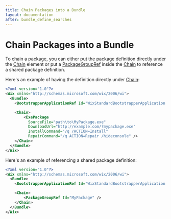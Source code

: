 ```yaml
---
title: Chain Packages into a Bundle
layout: documentation
after: bundle_define_searches
---
```

# Chain Packages into a Bundle

To chain a package, you can either put the package definition directly under the [Chain](../xsd/wix/chain.md) element or put a [PackageGroupRef](../xsd/wix/packagegroupref.md) inside the [Chain](../xsd/wix/chain.md) to reference a shared package definition.

Here&apos;s an example of having the definition directly under [Chain](../xsd/wix/chain.md):

```xml
<?xml version="1.0"?>
<Wix xmlns="http://schemas.microsoft.com/wix/2006/wi">
  <Bundle>
    <BootstrapperApplicationRef Id="WixStandardBootstrapperApplication.RtfLicense" />

    <Chain>
        <ExePackage
          SourceFile="path\to\MyPackage.exe"
          DownloadUrl="http://example.com/?mypackage.exe"
          InstallCommand="/q /ACTION=Install"
          RepairCommand="/q ACTION=Repair /hideconsole" />
    </Chain>
  </Bundle>
</Wix>
```

Here&apos;s an example of referencing a shared package definition:

```xml
<?xml version="1.0"?>
<Wix xmlns="http://schemas.microsoft.com/wix/2006/wi">
  <Bundle>
    <BootstrapperApplicationRef Id="WixStandardBootstrapperApplication.RtfLicense" />

    <Chain>
        <PackageGroupRef Id="MyPackage" />
    </Chain>
  </Bundle>
</Wix>
```
